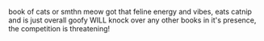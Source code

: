 book of cats or smthn
meow
got that feline energy and vibes, eats catnip and is just overall goofy
WILL knock over any other books in it's presence, the competition is threatening!